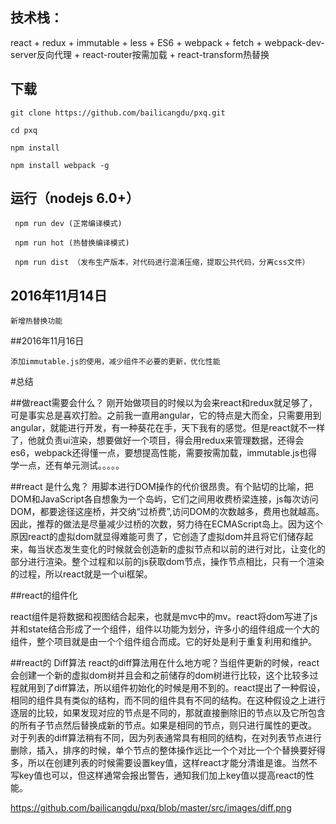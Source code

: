 ## 技术栈：
react + redux + immutable + less + ES6 + webpack + fetch + webpack-dev-server反向代理 + react-router按需加载 + react-transform热替换


## 下载

 	git clone https://github.com/bailicangdu/pxq.git

 	cd pxq

 	npm install 

 	npm install webpack -g 


## 运行（nodejs 6.0+）
```
 npm run dev (正常编译模式)

 npm run hot (热替换编译模式)
  
 npm run dist （发布生产版本，对代码进行混淆压缩，提取公共代码，分离css文件）
```


## 2016年11月14日
```
新增热替换功能
```
##2016年11月16日
```
添加immutable.js的使用，减少组件不必要的更新，优化性能
```



#总结

##做react需要会什么？
刚开始做项目的时候以为会来react和redux就足够了，可是事实总是喜欢打脸。之前我一直用angular，它的特点是大而全，只需要用到angular，就能进行开发，有一种葵花在手，天下我有的感觉。但是react就不一样了，他就负责ui渲染，想要做好一个项目，得会用redux来管理数据，还得会es6，webpack还得懂一点，要想提高性能，需要按需加载，immutable.js也得学一点，还有单元测试。。。。。


##react 是什么鬼？
用脚本进行DOM操作的代价很昂贵。有个贴切的比喻，把DOM和JavaScript各自想象为一个岛屿，它们之间用收费桥梁连接，js每次访问DOM，都要途径这座桥，并交纳“过桥费”,访问DOM的次数越多，费用也就越高。 因此，推荐的做法是尽量减少过桥的次数，努力待在ECMAScript岛上。因为这个原因react的虚拟dom就显得难能可贵了，它创造了虚拟dom并且将它们储存起来，每当状态发生变化的时候就会创造新的虚拟节点和以前的进行对比，让变化的部分进行渲染。整个过程和以前的js获取dom节点，操作节点相比，只有一个渲染的过程，所以react就是一个ui框架。


##react的组件化

react组件是将数据和视图结合起来，也就是mvc中的mv。react将dom写进了js并和state结合形成了一个组件，组件以功能为划分，许多小的组件组成一个大的组件，整个项目就是由一个个组件组合而成。它的好处是利于重复利用和维护。


##react的 Diff算法
react的diff算法用在什么地方呢？当组件更新的时候，react会创建一个新的虚拟dom树并且会和之前储存的dom树进行比较，这个比较多过程就用到了diff算法，所以组件初始化的时候是用不到的。react提出了一种假设，相同的组件具有类似的结构，而不同的组件具有不同的结构。在这种假设之上进行逐层的比较，如果发现对应的节点是不同的，那就直接删除旧的节点以及它所包含的所有子节点然后替换成新的节点。如果是相同的节点，则只进行属性的更改。
对于列表的diff算法稍有不同，因为列表通常具有相同的结构，在对列表节点进行删除，插入，排序的时候，单个节点的整体操作远比一个个对比一个个替换要好得多，所以在创建列表的时候需要设置key值，这样react才能分清谁是谁。当然不写key值也可以，但这样通常会报出警告，通知我们加上key值以提高react的性能。

https://github.com/bailicangdu/pxq/blob/master/src/images/diff.png
